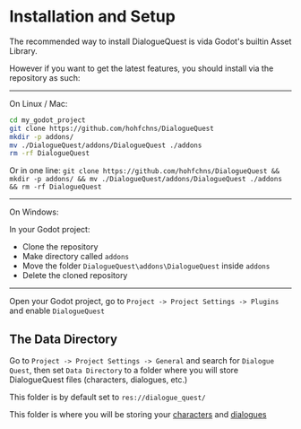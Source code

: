 # Installation and Setup

The recommended way to install DialogueQuest is vida Godot's builtin Asset Library.

However if you want to get the latest features, you should install via the repository as such:

---

On Linux / Mac:

``` bash
cd my_godot_project
git clone https://github.com/hohfchns/DialogueQuest 
mkdir -p addons/
mv ./DialogueQuest/addons/DialogueQuest ./addons
rm -rf DialogueQuest
```

Or in one line: `git clone https://github.com/hohfchns/DialogueQuest && mkdir -p addons/ && mv ./DialogueQuest/addons/DialogueQuest ./addons && rm -rf DialogueQuest`

---

On Windows:

In your Godot project:

- Clone the repository
- Make directory called `addons`
- Move the folder `DialogueQuest\addons\DialogueQuest` inside `addons`
- Delete the cloned repository

---

Open your Godot project, go to `Project -> Project Settings -> Plugins` and enable `DialogueQuest`

## The Data Directory

Go to `Project -> Project Settings -> General` and search for `Dialogue Quest`, then set `Data Directory` to a folder where you will store DialogueQuest files (characters, dialogues, etc.)

This folder is by default set to `res://dialogue_quest/`

This folder is where you will be storing your [characters](#creating-characters) and [dialogues](#creating-dialogue)


